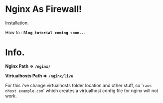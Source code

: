 # Nginx As Firewall!

Installation. 

How to : **`Blog tutorial coming soon...`**


# Info.

**Nginx Path =>** **`/nginx/`**

**Virtualhosts Path =>** **`/nginx/live`**

For this i've change virtualhosts folder location and other stuff, so '`raws nhost example.com`' which creates a virtualhost config file for nginx will not work.
